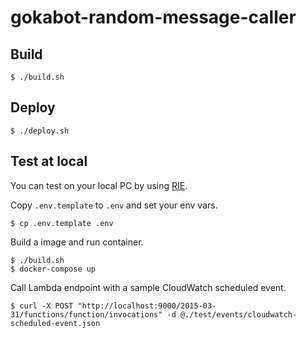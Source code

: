 # gokabot-random-message-caller #

## Build ##

```console
$ ./build.sh
```

## Deploy ##

```console
$ ./deploy.sh
```

## Test at local ##

You can test on your local PC by using [RIE](https://docs.aws.amazon.com/lambda/latest/dg/images-test.html).

Copy `.env.template` to `.env` and set your env vars.

```console
$ cp .env.template .env
```

Build a image and run container.

```console
$ ./build.sh
$ docker-compose up
```

Call Lambda endpoint with a sample CloudWatch scheduled event.

```console
$ curl -X POST "http://localhost:9000/2015-03-31/functions/function/invocations" -d @./test/events/cloudwatch-scheduled-event.json
```
